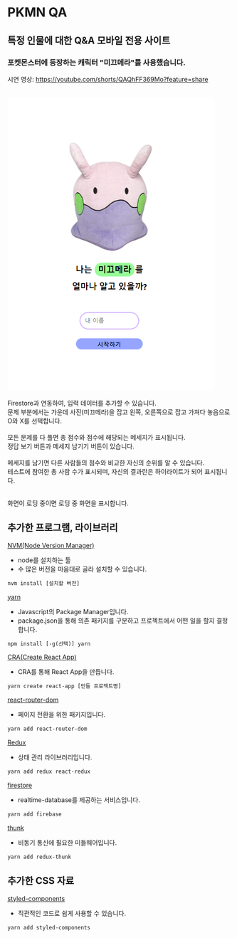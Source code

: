 # PKMN QA

## 특정 인물에 대한 Q&A 모바일 전용 사이트

### 포켓몬스터에 등장하는 캐릭터 "미끄메라"를 사용했습니다.

시연 영상: https://youtube.com/shorts/QAQhFF369Mo?feature=share<br/><br/>

![QA](/src/img/QA.PNG)

Firestore과 연동하여, 입력 데이터를 추가할 수 있습니다.<br/>
문제 부분에서는 가운데 사진(미끄메라)을 잡고 왼쪽, 오른쪽으로 잡고 가져다 놓음으로 O와 X를 선택합니다.<br/><br/>
모든 문제를 다 풀면 총 점수와 점수에 해당되는 메세지가 표시됩니다. <br/>정답 보기 버튼과 메세지 남기기 버튼이 있습니다.<br/><br/>
메세지를 남기면 다른 사람들의 점수와 비교한 자신의 순위를 알 수 있습니다. <br/>테스트에 참여한 총 사람 수가 표시되며, 자신의 결과란은 하이라이트가 되어 표시됩니다.<br/><br/>

화면이 로딩 중이면 로딩 중 화면을 표시합니다.<br/>

## 추가한 프로그램, 라이브러리

[NVM(Node Version Manager)](https://nodejs.org/ko/docs/)

- node를 설치하는 툴
- 수 많은 버전을 마음대로 골라 설치할 수 있습니다.

```html
nvm install [설치할 버전]
```

[yarn](https://yarnpkg.com/)

- Javascript의 Package Manager입니다.
- package.json을 통해 의존 패키지를 구분하고 프로젝트에서 어떤 일을 할지 결정합니다.

```html
npm install [-g(선택)] yarn
```

[CRA(Create React App)](https://create-react-app.dev/)

- CRA를 통해 React App을 만듭니다.

```html
yarn create react-app [만들 프로젝트명]
```

[react-router-dom](https://v5.reactrouter.com/web/guides/primary-components)

- 페이지 전환을 위한 패키지입니다.

```html
yarn add react-router-dom
```

[Redux](https://ko.redux.js.org/introduction/getting-started/)

- 상태 관리 라이브러리입니다.

```html
yarn add redux react-redux
```

[firestore](https://firebase.google.com/)

- realtime-database를 제공하는 서비스입니다.

```html
yarn add firebase
```

[thunk](https://www.npmjs.com/package/redux-thunk)

- 비동기 통신에 필요한 미들웨어입니다.

```html
yarn add redux-thunk
```

## 추가한 CSS 자료

[styled-components](https://styled-components.com/)

- 직관적인 코드로 쉽게 사용할 수 있습니다.

```html
yarn add styled-components
```
